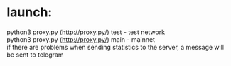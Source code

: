 # launch:
python3 proxy.py (http://proxy.py/) test - test network <br />
python3 proxy.py (http://proxy.py/) main - mainnet <br />
if there are problems when sending statistics to the server, a message will be sent to telegram

